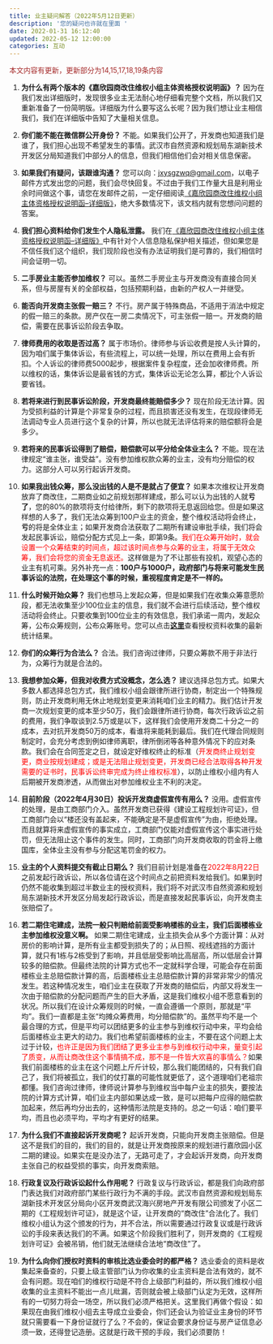 ```yaml
---
title: 业主疑问解答（2022年5月12日更新）
description: '您的疑问也许就在里面 '
date: 2022-01-31 16:12:40
updated: 2022-05-12 12:00:00
categories: 互动
---
```

<font color="brown">本文内容有更新，更新部分为14,15,17,18,19条内容</font>

1. **为什么有两个版本的《嘉欣园商改住维权小组主体资格授权说明函》？**
因为在我们发出详细版时，发现很多业主无法耐心地仔细看完整个文档，所以我们又重新准备了一份简明版。详细版为什么要写这么长呢？因为我们想让业主相信我们，我们在详细版中告知了大量相关信息。

2. **你们能不能在微信群公开身份？**
不能。如果我们公开了，开发商也知道我们是谁了，我们担心出现不希望发生的事情。武汉市自然资源和规划局东湖新技术开发区分局知道我们中部分人的信息，但我们相信他们会对相关信息保密。

3. **如果我们有疑问，该跟谁沟通？**
您可以向：<jxysgzwq@gmail.com>，以电子邮件方式发出您的问题，我们会尽快回复。不过由于我们工作量大且是利用业余时间做这个事，请您在发邮件之前，一定仔细阅读[《嘉欣园商改住维权小组主体资格授权说明函–详细版》](/2022/01/31/嘉欣园商改住维权小组主体资格授权说明函_详细/)，绝大多数情况下，该文档内就有您想问问题的答案。

4. **我们担心资料给你们发生个人隐私泄露。**
我们在[《嘉欣园商改住维权小组主体资格授权说明函–详细版》](/2022/01/31/嘉欣园商改住维权小组主体资格授权说明函_详细/)中有针对个人信息隐私保护相关描述，但如果您是不信任我们这个组织，我们现阶段也没有办法证明我们是可靠的，我们相信时间会证明一切。

5. **二手房业主能否参加维权？**
可以。虽然二手房业主与开发商没有直接合同关系，但与房屋有关的全部权益，包括预期利益，由新的产权人一并继受。

6. **能否向开发商主张假一赔三？**
不行。房产属于特殊商品，不适用于消法中规定的假一赔三的条款。房产仅在一房二卖情况下，可主张假一赔一。开发商的赔偿，需要在民事诉讼阶段去争取。

7. **律师费用的收取是否过高？**
属于市场价。律师参与诉讼收费是按人头计算的，因为咱们属于集体诉讼，有些流程上，可以统一处理，所以在费用上会有折扣。个人诉讼的律师费5000起步，根据案件复杂程度，还会加收律师费。所以维权的话，集体诉讼是最省钱的方式，集体诉讼无论怎么算，都比个人诉讼要省钱。

8. **若将来进行到民事诉讼阶段，开发商最终能赔偿多少？**
现在阶段无法计算。因为受损利益的计算是个非常复杂的过程，而且损害还没有发生，在现段律师无法调动专业人员进行这个复杂的计算，所以也就无法评估将来的赔偿额将会是多少。

9. **若将来的民事诉讼得到了赔偿，赔偿款可以平分给全体业主么？**
不能。现在法律规定“谁主张，谁受益”。没有参加维权款众筹的业主，没有均分赔偿的权力。这部分人可以另行起诉开发商。

10. **如果我出钱众筹，那么没出钱的人是不是就占了便宜？**
如果本次维权让开发商放弃了商改住，二期商业如之前规划那样建成，那么可以认为出钱的人就**亏了**，您的80%的款项将支付给律所，剩下的款项将无息返回给您。但是如果这样想的人多了，我们无法众筹到100户业主的资金，整个维权活动将会终止，**亏**的将是全体业主；如果开发商合法获取了二期所有建设审批手续，我们将会发起民事诉讼，赔偿分配方式见上一条，即第9条。<font color="red">我们在众筹开始时，就会设置一个众筹结束的时间点，超过该时间点参与众筹的业主，将属于无效众筹，我们会将您的资金无息返还。</font>这样做是为了不让那些有投机，观望心态的业主有机可乘。另外补充一点：**100户与1000户，政府部门与将来可能发生民事诉讼的法院，在处理这个事的时候，重视程度肯定是不一样的。**

11. **什么时候开始众筹？**
我们也想马上发起众筹，但是如果我们在收集众筹意愿阶段，都无法收集至少100位业主的信息，我们就不会进行后续活动，整个维权活动将会终止。只要收集到100位业主的有效信息，我们承诺一周内，发起众筹，公布众筹规则，公布众筹账号。您可以点击[**这里**](/2022/01/31/授权资料收集情况/)查看授权资料收集的最新统计结果。

12. **你们的众筹行为合法么？**
合法。我们咨询过律师，只要众筹款不用于非法行为，众筹行为就是合法的。

13. **我想参加众筹，但我对收费方式没概念，怎么选？**
建议选择总包方式。如果大多数人都选择总包方式，我们维权小组会跟律所进行协商，制定出一个特殊规则，防止开发商利用无休止地规划变更来消耗咱们业主的精力。我们估计开发商一次规划变更的成本至少50万，我们会跟律所进行协商，每次行政诉讼之前的费用，我们争取谈到2.5万或是以下，这样我们会使用开发商二十分之一的成本，去对抗开发商50万的成本，看谁将来能耗到最后。我们在代理合同规则制定时，会充分考虑到例如律师离职，律所倒闭等各种意外情况下的应对条款。我们会在合同签定之日，就设定好维权终止的标准（<font color="red">开发商终止规划变更，商业按规划建成；或是无法阻止规划变更，开发商已经合法取得各种开发需要的证书时，民事诉讼终审完成为终止维权标准</font>），以防止维权小组内有人后期被开发商渗透，从而做出对参加维权业主不利的决定。

14. **目前阶段（2022年4月30日）投诉开发商虚假宣传有用么？**
没用。虚假宣传的处理，是由工商部门介入。虽然开发商已获得《建设工程规划许可证》，但工商部门会以“楼还没有盖起来，不能确定是不是虚假宣传”为由，拒绝处理。而且就算将来虚假宣传的事实成立，工商部门仅能对虚假宣传这个事实进行处罚，但无法阻止这个事件的发生。同时，工商部门向开发商收取的罚金将上缴国库，全体业主没有参与分配这笔罚金的权力。

15. **业主的个人资料提交有截止日期么？**
我们目前计划是准备在<font color="red">2022年8月22日</font>之前发起行政诉讼，所以各位请在这个时间点之前把资料发给我们。如果到时仍然不能收集到超过半数业主的授权资料，我们将不对武汉市自然资源和规划局东湖新技术开发区分局发起行政诉讼，而是直接发起民事诉讼，向开发商主张赔偿了。

16. **若二期住宅建成，法院一般只判赔给前面受影响楼栋的业主，我们后面楼栋业主参加维权没意义啊。**
如果二期住宅建成，业主损失会从多个方面计算：从对房价的影响计算，是所有业主都受到损失了的；从日照、视线遮挡的方面计算，就只有1栋与2栋受到了影响，并且低层受影响比高层高，所以低层会计算较多的赔偿款。但最终法院的计算方式也不一定就科学合理，可能会存在前面楼栋业主总赔偿款计算的高，后面楼栋业主总赔偿款计算的非常非常少的情况发生。若这种情况发生，咱们业主在获取了开发商的赔偿后，内部又将发生一次由于赔偿款的分配问题而产生的巨大矛盾，这是我们维权小组不愿意看到的状况。所以我们在设计众筹规则的时候，一直会遵循一个原则，那就是“平均”。我们一直都是主张“均摊众筹费用，均分赔偿款”的。虽然平均不是一个最合理的方式，但是平均可以团结更多的业主参与到维权行动中来，平均会给后面楼栋业主更大的动力。我们也希望前面楼栋的业主，不要在这个问题上太过于计较，<font color="red">也许正是因为我们团结了更多业主参与到维权行动中来，量变引起了质变，从而让商改住这个事情搞不成，那不是一件皆大欢喜的事情么？</font>如果我们前面楼栋的业主在这个问题上斤斤计较，那么我们能团结的，只有我们自己了，我们将被孤立，我们的仗打赢的可能性就更低了，这个道理咱们老祖宗都懂。我们咨询过律师，律师说计算参与到维权当中每户业主的损失，要按法院的计算方式计算，咱们业主内部如果达成一致，是可以把每户应得的赔偿款加起来，然后再均分出去的，这种情形法院是支持的。总之一句话：咱们要平均，而且也必须平均，平均才有更好的结果。

17. **为什么我们不直接起诉开发商呢？**
起诉开发商，只能向开发商主张赔偿。但是这不是我们的目的，我们的目的，就是让开发商按原来的规划进行嘉欣园小区二期的建设。如果实在是没办法了，无路可走了，才会起诉开发商，向开发商主张自己的权益受损的事实，向开发商索赔。

18. **行政复议及行政诉讼起什么作用呢？**
行政复议与行政诉讼，都是我们向政府部门表达我们对政府部门某些行政行为不满的手段。武汉市自然资源和规划局东湖新技术开发区分局向小区开发商武汉海兴房地产开发有限公司颁发了小区二期的《工程规划许可证》，就是这个证，让开发商的“商改住”合法化了。我们维权小组认为这个颁发的行为，并不合法，所以需要通过行政复议或是行政诉讼的手段来表达我们的不满。如果这个阶段我们胜利了，则开发商的《工程规划许可证》会被吊销，他们就无法继续合法地“商改住”了。

19. **为什么向你们授权时资料的审核比选业委会时的都严格？**
选业委会的资料是收集起来备查的，只要上级主管部门认为你收集的业主资料是合法有效的，就不会有问题。现在咱们的维权行动是不符合上级部门利益的，所以我们维权小组收集的业主资料不能出一点儿纰漏，否则就会被上级部门认定为无效，这样所有的一切努力将会一场空，所以我们必须严格把关。这里我们再做个假设：如果现在由我们维权小组去主导成立业委会，你们还会认为验证业主身份的环节就只需要看一下身份证就行了么？不会的，保证会要求身份证与房产证信息必须一致，还得登记造册。这就是行政干预的手段，我们必须要防！

